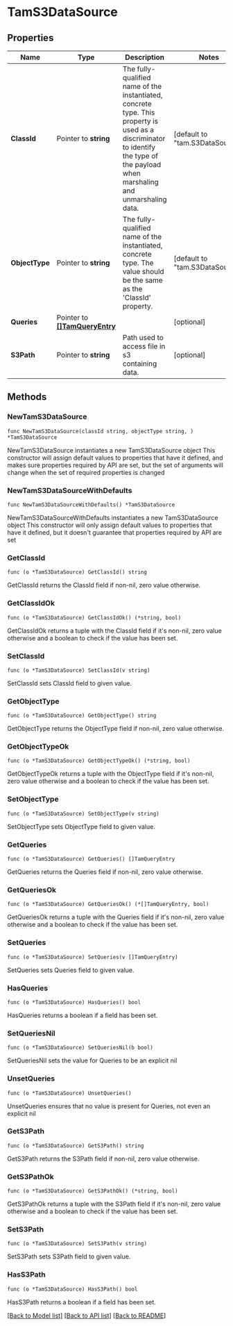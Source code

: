 # TamS3DataSource

## Properties

Name | Type | Description | Notes
------------ | ------------- | ------------- | -------------
**ClassId** | Pointer to **string** | The fully-qualified name of the instantiated, concrete type. This property is used as a discriminator to identify the type of the payload when marshaling and unmarshaling data. | [default to "tam.S3DataSource"]
**ObjectType** | Pointer to **string** | The fully-qualified name of the instantiated, concrete type. The value should be the same as the &#39;ClassId&#39; property. | [default to "tam.S3DataSource"]
**Queries** | Pointer to [**[]TamQueryEntry**](TamQueryEntry.md) |  | [optional] 
**S3Path** | Pointer to **string** | Path used to access file in s3 containing data. | [optional] 

## Methods

### NewTamS3DataSource

`func NewTamS3DataSource(classId string, objectType string, ) *TamS3DataSource`

NewTamS3DataSource instantiates a new TamS3DataSource object
This constructor will assign default values to properties that have it defined,
and makes sure properties required by API are set, but the set of arguments
will change when the set of required properties is changed

### NewTamS3DataSourceWithDefaults

`func NewTamS3DataSourceWithDefaults() *TamS3DataSource`

NewTamS3DataSourceWithDefaults instantiates a new TamS3DataSource object
This constructor will only assign default values to properties that have it defined,
but it doesn't guarantee that properties required by API are set

### GetClassId

`func (o *TamS3DataSource) GetClassId() string`

GetClassId returns the ClassId field if non-nil, zero value otherwise.

### GetClassIdOk

`func (o *TamS3DataSource) GetClassIdOk() (*string, bool)`

GetClassIdOk returns a tuple with the ClassId field if it's non-nil, zero value otherwise
and a boolean to check if the value has been set.

### SetClassId

`func (o *TamS3DataSource) SetClassId(v string)`

SetClassId sets ClassId field to given value.


### GetObjectType

`func (o *TamS3DataSource) GetObjectType() string`

GetObjectType returns the ObjectType field if non-nil, zero value otherwise.

### GetObjectTypeOk

`func (o *TamS3DataSource) GetObjectTypeOk() (*string, bool)`

GetObjectTypeOk returns a tuple with the ObjectType field if it's non-nil, zero value otherwise
and a boolean to check if the value has been set.

### SetObjectType

`func (o *TamS3DataSource) SetObjectType(v string)`

SetObjectType sets ObjectType field to given value.


### GetQueries

`func (o *TamS3DataSource) GetQueries() []TamQueryEntry`

GetQueries returns the Queries field if non-nil, zero value otherwise.

### GetQueriesOk

`func (o *TamS3DataSource) GetQueriesOk() (*[]TamQueryEntry, bool)`

GetQueriesOk returns a tuple with the Queries field if it's non-nil, zero value otherwise
and a boolean to check if the value has been set.

### SetQueries

`func (o *TamS3DataSource) SetQueries(v []TamQueryEntry)`

SetQueries sets Queries field to given value.

### HasQueries

`func (o *TamS3DataSource) HasQueries() bool`

HasQueries returns a boolean if a field has been set.

### SetQueriesNil

`func (o *TamS3DataSource) SetQueriesNil(b bool)`

 SetQueriesNil sets the value for Queries to be an explicit nil

### UnsetQueries
`func (o *TamS3DataSource) UnsetQueries()`

UnsetQueries ensures that no value is present for Queries, not even an explicit nil
### GetS3Path

`func (o *TamS3DataSource) GetS3Path() string`

GetS3Path returns the S3Path field if non-nil, zero value otherwise.

### GetS3PathOk

`func (o *TamS3DataSource) GetS3PathOk() (*string, bool)`

GetS3PathOk returns a tuple with the S3Path field if it's non-nil, zero value otherwise
and a boolean to check if the value has been set.

### SetS3Path

`func (o *TamS3DataSource) SetS3Path(v string)`

SetS3Path sets S3Path field to given value.

### HasS3Path

`func (o *TamS3DataSource) HasS3Path() bool`

HasS3Path returns a boolean if a field has been set.


[[Back to Model list]](../README.md#documentation-for-models) [[Back to API list]](../README.md#documentation-for-api-endpoints) [[Back to README]](../README.md)


